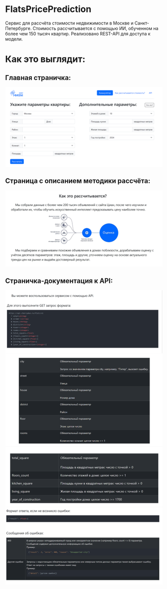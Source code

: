 # FlatsPricePrediction
Сервис для рассчёта стоимости недвижимости в Москве и Санкт-Петербурге. Стоимость рассчитывается с помощью ИИ, обученном на более чем 150 тысяч квартир.
Реализовано REST-API для доступа к модели.

# Как это выглядит:
## Главная страничка:
![alt text](https://github.com/Kroko72/FlatsPricePrediction/blob/main/img_for_readme/main.png?raw=true)

## Страница с описанием методики рассчёта:
![alt text](https://github.com/Kroko72/FlatsPricePrediction/blob/main/img_for_readme/calc.png?raw=true)

## Страничка-документация к API:
![alt text](https://github.com/Kroko72/FlatsPricePrediction/blob/main/img_for_readme/api.png?raw=true)
![alt text](https://github.com/Kroko72/FlatsPricePrediction/blob/main/img_for_readme/api1.png?raw=true)
![alt text](https://github.com/Kroko72/FlatsPricePrediction/blob/main/img_for_readme/api2.png?raw=true)
![alt text](https://github.com/Kroko72/FlatsPricePrediction/blob/main/img_for_readme/api3.png?raw=true)





